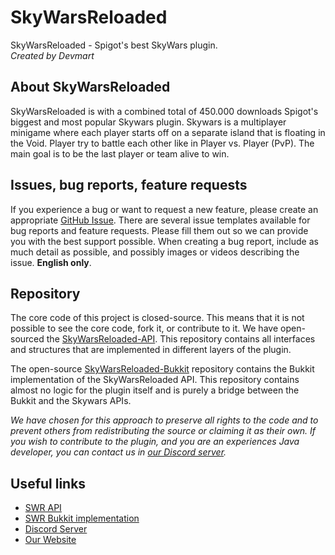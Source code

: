 # SkyWarsReloaded
SkyWarsReloaded - Spigot's best SkyWars plugin.  
_Created by Devmart_

## About SkyWarsReloaded
SkyWarsReloaded is with a combined total of 450.000 downloads Spigot's biggest and most popular Skywars plugin. 
Skywars is a multiplayer minigame where each player starts off on a separate island that is floating in the Void.
Player try to battle each other like in Player vs. Player (PvP). The main goal is to be the last player or team alive to win.

## Issues, bug reports, feature requests
If you experience a bug or want to request a new feature, please create an appropriate [GitHub Issue](https://github.com/dev-mart/SkyWarsReloaded/issues).
There are several issue templates available for bug reports and feature requests. Please fill them out so we can provide you with the best support possible.
When creating a bug report, include as much detail as possible, and possibly images or videos describing the issue. **English only**.

## Repository
The core code of this project is closed-source. This means that it is not possible to see the core code, fork it, or contribute to it.
We have open-sourced the [SkyWarsReloaded-API](https://github.com/dev-mart/SkyWarsReloaded-API).
This repository contains all interfaces and structures that are implemented in different layers of the plugin.

The open-source [SkyWarsReloaded-Bukkit](https://github.com/dev-mart/SkyWarsReloaded-Bukkit) repository contains the Bukkit implementation of the SkyWarsReloaded API. 
This repository contains almost no logic for the plugin itself and is purely a bridge between the Bukkit and the Skywars APIs.

_We have chosen for this approach to preserve all rights to the code and to prevent others from redistributing the source or claiming it as their own.
If you wish to contribute to the plugin, and you are an experiences Java developer, you can contact us in [our Discord server](https://www.gcnt.net/discord)._

## Useful links
- [SWR API](https://github.com/dev-mart/SkyWarsReloaded-API)
- [SWR Bukkit implementation](https://github.com/dev-mart/SkyWarsReloaded-Bukkit)
- [Discord Server](https://www.gcnt.net/discord)
- [Our Website](https://devmart.net)
